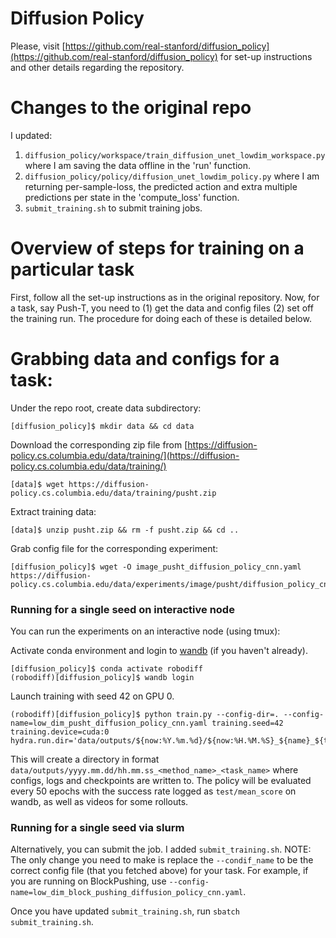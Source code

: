 # Diffusion Policy

Please, visit [https://github.com/real-stanford/diffusion_policy](https://github.com/real-stanford/diffusion_policy) for set-up instructions and other details regarding the repository. 

# Changes to the original repo
I updated:
1. ```diffusion_policy/workspace/train_diffusion_unet_lowdim_workspace.py``` where I am saving the data offline in the 'run' function. 
2. ```diffusion_policy/policy/diffusion_unet_lowdim_policy.py``` where I am returning per-sample-loss, the predicted action and extra multiple predictions per state in the 'compute_loss' function. 
3. ```submit_training.sh``` to submit training jobs.


# Overview of steps for training on a particular task

First, follow all the set-up instructions as in the original repository. Now, for a task, say Push-T, you need to (1) get the data and config files (2) set off the training run. The procedure for doing each of these is detailed below. 


# Grabbing data and configs for a task:
Under the repo root, create data subdirectory:
```console
[diffusion_policy]$ mkdir data && cd data
```

Download the corresponding zip file from [https://diffusion-policy.cs.columbia.edu/data/training/](https://diffusion-policy.cs.columbia.edu/data/training/)
```console
[data]$ wget https://diffusion-policy.cs.columbia.edu/data/training/pusht.zip
```

Extract training data:
```console
[data]$ unzip pusht.zip && rm -f pusht.zip && cd ..
```

Grab config file for the corresponding experiment:
```console
[diffusion_policy]$ wget -O image_pusht_diffusion_policy_cnn.yaml https://diffusion-policy.cs.columbia.edu/data/experiments/image/pusht/diffusion_policy_cnn/config.yaml
```

### Running for a single seed on interactive node 

You can run the experiments on an interactive node (using tmux):

Activate conda environment and login to [wandb](https://wandb.ai) (if you haven't already).
```console
[diffusion_policy]$ conda activate robodiff
(robodiff)[diffusion_policy]$ wandb login
```

Launch training with seed 42 on GPU 0.
```console
(robodiff)[diffusion_policy]$ python train.py --config-dir=. --config-name=low_dim_pusht_diffusion_policy_cnn.yaml training.seed=42 training.device=cuda:0 hydra.run.dir='data/outputs/${now:%Y.%m.%d}/${now:%H.%M.%S}_${name}_${task_name}'
```

This will create a directory in format `data/outputs/yyyy.mm.dd/hh.mm.ss_<method_name>_<task_name>` where configs, logs and checkpoints are written to. The policy will be evaluated every 50 epochs with the success rate logged as `test/mean_score` on wandb, as well as videos for some rollouts.

### Running for a single seed via slurm

Alternatively, you can submit the job. I added ```submit_training.sh```. 
NOTE: The only change you need to make is replace the ```--condif_name``` to be the correct config file (that you fetched above) for your task. For example, if you are running on BlockPushing, use ```--config-name=low_dim_block_pushing_diffusion_policy_cnn.yaml```. 

Once you have updated ```submit_training.sh```, run ```sbatch submit_training.sh```. 